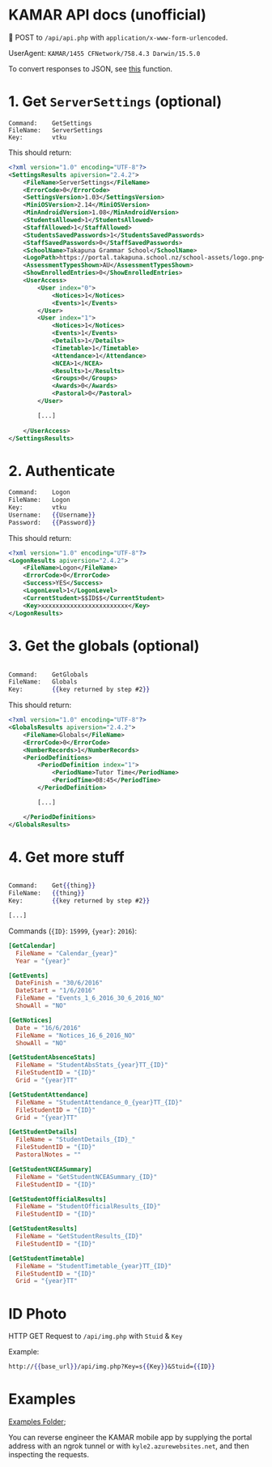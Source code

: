 # KAMAR API docs (unofficial)

:school_satchel: POST to `/api/api.php` with `application/x-www-form-urlencoded`.     

UserAgent: `KAMAR/1455 CFNetwork/758.4.3 Darwin/15.5.0`

To convert responses to JSON, see [this](https://github.com/TGS-App/API/blob/42bd30754cbaed9d0863d36025fb3c21ce370697/jade/timetable.jade#L41-L77) function.
# 1. Get `ServerSettings` (optional)


```
Command:	GetSettings
FileName:	ServerSettings
Key:	    vtku
```
This should return: 
```xml
<?xml version="1.0" encoding="UTF-8"?>
<SettingsResults apiversion="2.4.2">
    <FileName>ServerSettings</FileName>
    <ErrorCode>0</ErrorCode>
    <SettingsVersion>1.03</SettingsVersion>
    <MiniOSVersion>2.14</MiniOSVersion>
    <MinAndroidVersion>1.08</MinAndroidVersion>
    <StudentsAllowed>1</StudentsAllowed>
    <StaffAllowed>1</StaffAllowed>
    <StudentsSavedPasswords>1</StudentsSavedPasswords>
    <StaffSavedPasswords>0</StaffSavedPasswords>
    <SchoolName>Takapuna Grammar School</SchoolName>
    <LogoPath>https://portal.takapuna.school.nz/school-assets/logo.png</LogoPath>
    <AssessmentTypesShown>AU</AssessmentTypesShown>
    <ShowEnrolledEntries>0</ShowEnrolledEntries>
    <UserAccess>
        <User index="0">
            <Notices>1</Notices>
            <Events>1</Events>
        </User>
        <User index="1">
            <Notices>1</Notices>
            <Events>1</Events>
            <Details>1</Details>
            <Timetable>1</Timetable>
            <Attendance>1</Attendance>
            <NCEA>1</NCEA>
            <Results>1</Results>
            <Groups>0</Groups>
            <Awards>0</Awards>
            <Pastoral>0</Pastoral>
        </User>

        [...]
        
    </UserAccess>
</SettingsResults>
```
# 2. Authenticate

```handlebars
Command:    Logon
FileName:   Logon
Key:        vtku
Username:   {{Username}}
Password:   {{Password}}
```

This should return: 
```xml
<?xml version="1.0" encoding="UTF-8"?>
<LogonResults apiversion="2.4.2">
    <FileName>Logon</FileName>
    <ErrorCode>0</ErrorCode>
    <Success>YES</Success>
    <LogonLevel>1</LogonLevel>
    <CurrentStudent>$$ID$$</CurrentStudent>
    <Key>xxxxxxxxxxxxxxxxxxxxxxxx</Key>
</LogonResults>
```

# 3. Get the globals (optional)

```handlebars

Command:	GetGlobals
FileName:	Globals
Key:    	{{key returned by step #2}}
```

This should return: 
```xml
<?xml version="1.0" encoding="UTF-8"?>
<GlobalsResults apiversion="2.4.2">
    <FileName>Globals</FileName>
    <ErrorCode>0</ErrorCode>
    <NumberRecords>1</NumberRecords>
    <PeriodDefinitions>
        <PeriodDefinition index="1">
            <PeriodName>Tutor Time</PeriodName>
            <PeriodTime>08:45</PeriodTime>
        </PeriodDefinition>

        [...]

    </PeriodDefinitions>
</GlobalsResults>
```

# 4. Get more stuff

```handlebars

Command:	Get{{thing}}
FileName:	{{thing}}
Key:    	{{key returned by step #2}}

[...]
```

Commands (`{ID}`: `15999`, `{year}`: `2016`):
```toml
[GetCalendar]
  FileName = "Calendar_{year}"
  Year = "{year}"

[GetEvents]
  DateFinish = "30/6/2016"
  DateStart = "1/6/2016"
  FileName = "Events_1_6_2016_30_6_2016_NO"
  ShowAll = "NO"

[GetNotices]
  Date = "16/6/2016"
  FileName = "Notices_16_6_2016_NO"
  ShowAll = "NO"

[GetStudentAbsenceStats]
  FileName = "StudentAbsStats_{year}TT_{ID}"
  FileStudentID = "{ID}"
  Grid = "{year}TT"

[GetStudentAttendance]
  FileName = "StudentAttendance_0_{year}TT_{ID}"
  FileStudentID = "{ID}"
  Grid = "{year}TT"

[GetStudentDetails]
  FileName = "StudentDetails_{ID}_"
  FileStudentID = "{ID}"
  PastoralNotes = ""

[GetStudentNCEASummary]
  FileName = "GetStudentNCEASummary_{ID}"
  FileStudentID = "{ID}"

[GetStudentOfficialResults]
  FileName = "StudentOfficialResults_{ID}"
  FileStudentID = "{ID}"

[GetStudentResults]
  FileName = "GetStudentResults_{ID}"
  FileStudentID = "{ID}"

[GetStudentTimetable]
  FileName = "StudentTimetable_{year}TT_{ID}"
  FileStudentID = "{ID}"
  Grid = "{year}TT"
```

# ID Photo

HTTP GET Request to `/api/img.php` with `Stuid` & `Key`   

Example:
```handlebars
http://{{base_url}}/api/img.php?Key=s{{Key}}&Stuid={{ID}}
```   

# Examples

[Examples Folder](https://github.com/TGS-App/API/blob/master/kamar/examples);

You can reverse engineer the KAMAR mobile app by supplying the portal address with an ngrok tunnel or with `kyle2.azurewebsites.net`, and then inspecting the requests.
